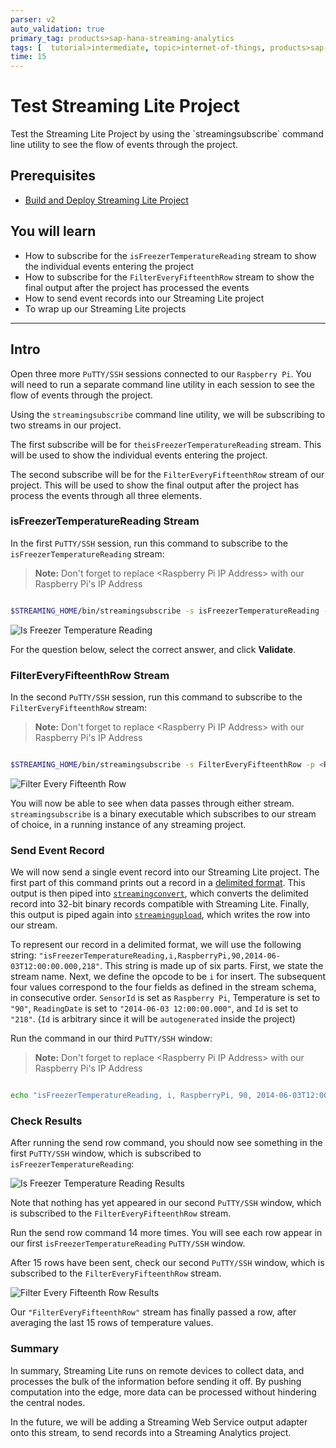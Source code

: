 ```yaml
---
parser: v2
auto_validation: true
primary_tag: products>sap-hana-streaming-analytics
tags: [  tutorial>intermediate, topic>internet-of-things, products>sap-hana-streaming-analytics, products>sap-hana\,-express-edition ]
time: 15
---
```


# Test Streaming Lite Project
<!-- description --> Test the Streaming Lite Project by using the `streamingsubscribe` command line utility to see the flow of events through the project.

## Prerequisites  
 - [Build and Deploy Streaming Lite Project](https://developers.sap.com/tutorials/hsa-streaming-lite-freezer-monitoring-part3.html)

## You will learn  
- How to subscribe for the `isFreezerTemperatureReading` stream to show the individual events entering the project
- How to subscribe for the `FilterEveryFifteenthRow` stream to show the final output after the project has processed the events
- How to send event records into our Streaming Lite project
- To wrap up our Streaming Lite projects


---

## Intro
Open three more `PuTTY/SSH` sessions connected to our `Raspberry Pi`. You will need to run a separate command line utility in each session to see the flow of events through the project.

Using the `streamingsubscribe` command line utility, we will be subscribing to two streams in our project.

The first subscribe will be for `theisFreezerTemperatureReading` stream. This will be used to show the individual events entering the project.

The second subscribe will be for the `FilterEveryFifteenthRow` stream of our project. This will be used to show the final output after the project has process the events through all three elements.

### isFreezerTemperatureReading Stream


In the first `PuTTY/SSH` session, run this command to subscribe to the `isFreezerTemperatureReading` stream:

> **Note:** Don't forget to replace \<Raspberry Pi IP Address\> with our Raspberry Pi's IP Address

```Bash

$STREAMING_HOME/bin/streamingsubscribe -s isFreezerTemperatureReading -p <Raspberry Pi IP Address>:9230/freezer_monitoring_lite
```

![Is Freezer Temperature Reading](isFreezerTemperatureReading.png)

For the question below, select the correct answer, and click **Validate**.



### FilterEveryFifteenthRow Stream


In the second `PuTTY/SSH` session, run this command to subscribe to the `FilterEveryFifteenthRow` stream:

> **Note:** Don't forget to replace \<Raspberry Pi IP Address\> with our Raspberry Pi's IP Address

```Bash

$STREAMING_HOME/bin/streamingsubscribe -s FilterEveryFifteenthRow -p <Raspberry Pi IP Address>:9230/freezer_monitoring_lite
```

![Filter Every Fifteenth Row](FilterEveryFifteenthRow.png)


You will now be able to see when data passes through either stream. `streamingsubscribe` is a binary executable which subscribes to our stream of choice, in a running instance of any streaming project.



### Send Event Record


We will now send a single event record into our Streaming Lite project. The first part of this command prints out a record in a [delimited format](https://help.sap.com/viewer/e54136ab6a4a43e6a370265bf0a2d744/4.2.9/en-US/3cef7c1f75c542b1bc6dc01f2606f54c.html?q=delimited%20format). This output is then piped into [`streamingconvert`](https://help.sap.com/saphelp_esp_51sp09_util/helpdata/en/e7/8124f56f0f10148c0afd9de7ceb2b7/content.htm?no_cache=true), which converts the delimited record into 32-bit binary records compatible with Streaming Lite. Finally, this output is piped again into [`streamingupload`](https://help.sap.com/saphelp_esp_51sp09_util/helpdata/en/e7/8136296f0f1014b316940b33de65c6/content.htm?no_cache=true), which writes the row into our stream.

To represent our record in a delimited format, we will use the following string: `"isFreezerTemperatureReading,i,RaspberryPi,90,2014-06-03T12:00:00.000,218"`. This string is made up of six parts. First, we state the stream name. Next, we define the opcode to be `i` for insert. The subsequent four values correspond to the four fields as defined in the stream schema, in consecutive order. `SensorId` is set as `Raspberry Pi`, Temperature is set to `"90"`, `ReadingDate` is set to `"2014-06-03 12:00:00.000"`, and `Id` is set to `"218"`. (`Id` is arbitrary since it will be `autogenerated` inside the project)

Run the command in our third `PuTTY/SSH` window:

> **Note:** Don't forget to replace \<Raspberry Pi IP Address\> with our Raspberry Pi's IP Address

```Bash

echo "isFreezerTemperatureReading, i, RaspberryPi, 90, 2014-06-03T12:00:00.000,218" | $STREAMING_HOME/bin/streamingconvert -d "," -p <Raspberry Pi IP Address>:9230/freezer_monitoring_lite | $STREAMING_HOME/bin/streamingupload -p <Raspberry Pi IP Address>:9230/freezer_monitoring_lite
```


### Check Results


After running the send row command, you should now see something in the first `PuTTY/SSH` window, which is subscribed to `isFreezerTemperatureReading`:

![Is Freezer Temperature Reading Results](isFreezerTemperatureReadingResults.png)

Note that nothing has yet appeared in our second `PuTTY/SSH` window, which is subscribed to the `FilterEveryFifteenthRow` stream.

Run the send row command 14 more times. You will see each row appear in our first `isFreezerTemperatureReading` `PuTTY/SSH` window.

After 15 rows have been sent, check our second `PuTTY/SSH` window, which is subscribed to the `FilterEveryFifteenthRow` stream.

![Filter Every Fifteenth Row Results](FilterEveryFifteenthRowResults.png)

Our `"FilterEveryFifteenthRow"` stream has finally passed a row, after averaging the last 15 rows of temperature values.


### Summary


In summary, Streaming Lite runs on remote devices to collect data, and processes the bulk of the information before sending it off. By pushing computation into the edge, more data can be processed without hindering the central nodes.

In the future, we will be adding a Streaming Web Service output adapter onto this stream, to send records into a Streaming Analytics project.


